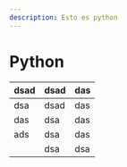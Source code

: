 ```yaml
---
description: Esto es python
---
```


# Python



| dsad | dsad | das |
| ---- | ---- | --- |
| dsa  | dsad | das |
| das  | dsa  | das |
| ads  | dsa  | das |
|      | dsa  | dsa |
